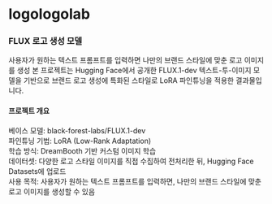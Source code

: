 # logologolab

### FLUX 로고 생성 모델 
사용자가 원하는 텍스트 프롬프트를 입력하면 나만의 브랜드 스타일에 맞춘 로고 이미지를 생성
본 프로젝트는 Hugging Face에서 공개한 FLUX.1-dev 텍스트-투-이미지 모델을 기반으로 브랜드 로고 생성에 특화된 스타일로 LoRA 파인튜닝을 적용한 결과물입니다.


#### 프로젝트 개요
베이스 모델: black-forest-labs/FLUX.1-dev   
파인튜닝 기법: LoRA (Low-Rank Adaptation)   
학습 방식: DreamBooth 기반 커스텀 이미지 학습   
데이터셋: 다양한 로고 스타일 이미지를 직접 수집하여 전처리한 뒤, Hugging Face Datasets에 업로드<br>
사용 목적: 사용자가 원하는 텍스트 프롬프트를 입력하면, 나만의 브랜드 스타일에 맞춘 로고 이미지를 생성할 수 있음   


